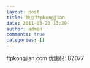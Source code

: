 ```yaml
---
layout: post
title: 独立ftpkongjian
date: 2011-03-23 13:29
author: admin
comments: true
categories: []
---
```

ftpkongjian.com
优惠码: B2077
